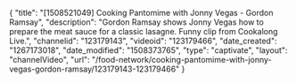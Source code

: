 {
    "title": "[1508521049] Cooking Pantomime with Jonny Vegas - Gordon Ramsay",
    "description": "Gordon Ramsay shows Jonny Vegas how to prepare the meat sauce for a classic lasagne. Funny clip from Cookalong Live.",
    "channelid": "123179143",
    "videoid": "123179466",
    "date_created": "1267173018",
    "date_modified": "1508373765",
    "type": "captivate",
    "layout": "channelVideo",
    "url": "\/food-network\/cooking-pantomime-with-jonny-vegas-gordon-ramsay\/123179143-123179466"
}